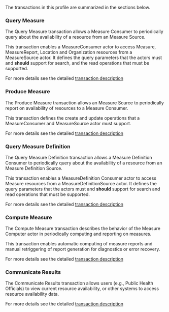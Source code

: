 <!-- transactions.md {% comment %}
*****************************************************************************************
*                            WARNING: DO NOT EDIT THIS FILE                             *
*                                                                                       *
* This file is generated by SUSHI. Any edits you make to this file will be overwritten. *
*                                                                                       *
* To change the contents of this file, edit the original source file at:                *
* ig-data\input\pagecontent\transactions.md                                             *
*****************************************************************************************
{% endcomment %} -->
The transactions in this profile are summarized in the sections below.

### Query Measure

The Query Measure transaction allows a Measure Consumer to
periodically query about the availability of a resource from an Measure Source.


This transaction enables a MeasureConsumer actor to access Measure, MeasureReport, Location and Organization
resources from a MeasureSource actor. It defines the query parameters that the actors must and **should** support for search,
and the read operations that must be supported.


For more details see the detailed [transaction description](transaction-1.html)

### Produce Measure

The Produce Measure transaction allows an Measure Source to periodically report on availability of resources to a Measure Consumer.


This transaction defines the create and update operations that a MeasureConsumer and MeasureSource actor must support.


For more details see the detailed [transaction description](transaction-2.html)

### Query Measure Definition

The Query Measure Definition transaction allows a Measure Definition Consumer to periodically query about the availability of a resource from an Measure Definition Source.


This transaction enables a MeasureDefinition Consumer actor to access Measure resources from a MeasureDefinitionSource actor.
It defines the query parameters that the actors must and **should** support for search and read operations that must be supported.


For more details see the detailed [transaction description](transaction-3.html)

### Compute Measure

The Compute Measure transaction describes the behavior of the Measure Computer actor in periodically computing
and reporting on measures.


This transaction enables automatic computing of measure reports and manual retriggering of report generation for
diagnostics or error recovery.


For more details see the detailed [transaction description](transaction-4.html)

### Communicate Results

The Communicate Results transaction allows users (e.g., Public Health Officials) to view current resource
availability,
or other systems to access resource availability data.


For more details see the detailed [transaction description](transaction-5.html)
